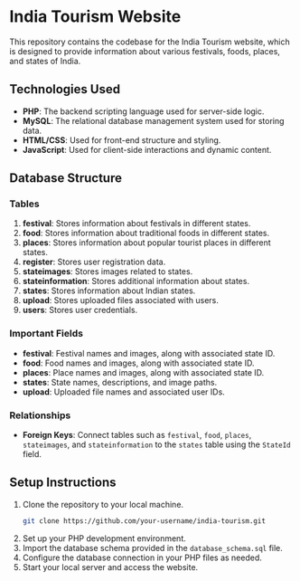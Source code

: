 # India Tourism Website

This repository contains the codebase for the India Tourism website, which is designed to provide information about various festivals, foods, places, and states of India.

## Technologies Used

- **PHP**: The backend scripting language used for server-side logic.
- **MySQL**: The relational database management system used for storing data.
- **HTML/CSS**: Used for front-end structure and styling.
- **JavaScript**: Used for client-side interactions and dynamic content.

## Database Structure

### Tables

1. **festival**: Stores information about festivals in different states.
2. **food**: Stores information about traditional foods in different states.
3. **places**: Stores information about popular tourist places in different states.
4. **register**: Stores user registration data.
5. **stateimages**: Stores images related to states.
6. **stateinformation**: Stores additional information about states.
7. **states**: Stores information about Indian states.
8. **upload**: Stores uploaded files associated with users.
9. **users**: Stores user credentials.

### Important Fields

- **festival**: Festival names and images, along with associated state ID.
- **food**: Food names and images, along with associated state ID.
- **places**: Place names and images, along with associated state ID.
- **states**: State names, descriptions, and image paths.
- **upload**: Uploaded file names and associated user IDs.

### Relationships

- **Foreign Keys**: Connect tables such as `festival`, `food`, `places`, `stateimages`, and `stateinformation` to the `states` table using the `StateId` field.

## Setup Instructions

1. Clone the repository to your local machine.
   ```bash
   git clone https://github.com/your-username/india-tourism.git
   ```
2. Set up your PHP development environment.
3. Import the database schema provided in the `database_schema.sql` file.
4. Configure the database connection in your PHP files as needed.
5. Start your local server and access the website.